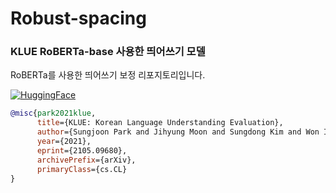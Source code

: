 # Robust-spacing
### KLUE RoBERTa-base 사용한 띄어쓰기 모델
RoBERTa를 사용한 띄어쓰기 보정 리포지토리입니다.  


[![HuggingFace](https://img.shields.io/badge/%F0%9F%A4%97-Models%20on%20Hub-yellow)](https://huggingface.co/fiveflow/roberta-base-spacing)

```bibtex
@misc{park2021klue,
      title={KLUE: Korean Language Understanding Evaluation},
      author={Sungjoon Park and Jihyung Moon and Sungdong Kim and Won Ik Cho and Jiyoon Han and Jangwon Park and Chisung Song and Junseong Kim and Yongsook Song and Taehwan Oh and Joohong Lee and Juhyun Oh and Sungwon Lyu and Younghoon Jeong and Inkwon Lee and Sangwoo Seo and Dongjun Lee and Hyunwoo Kim and Myeonghwa Lee and Seongbo Jang and Seungwon Do and Sunkyoung Kim and Kyungtae Lim and Jongwon Lee and Kyumin Park and Jamin Shin and Seonghyun Kim and Lucy Park and Alice Oh and Jungwoo Ha and Kyunghyun Cho},
      year={2021},
      eprint={2105.09680},
      archivePrefix={arXiv},
      primaryClass={cs.CL}
}

```
